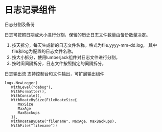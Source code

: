 # 日志记录组件

日志分割及备份

日志可按照日期或大小进行分割，保留的历史日志文件数量由备份数量决定。

1. 按天拆分，每天生成新的日志文件名称。格式为file.yyyy-mm-dd.log， 其中file和log为配置的日志文件名称。
2. 按大小拆分，使用lumberjack组件对日志文件进行分割。
3. 按时间间隔拆分，日志文件按照指定的间隔拆分，

日志输出流
支持控制台和文件输出，可扩展输出组件

``` golang
logx.NewLogger(
   WithLevel("debug"),
   WithFormatter(),
   WithConsole(),
   WithRoateBySize(FileRoateSize{
      MaxSize 
      MaxAge
      MaxBackups
   }),
   WithRoateByDate("filename", MaxAge, MaxBackups),
   WithFile("filename"))
```
